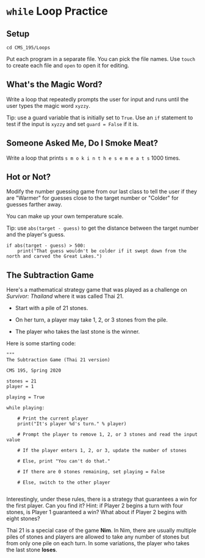 # `while` Loop Practice

## Setup

```
cd CMS_195/Loops
```

Put each program in a separate file. You can pick the file names. Use `touch` to create each file and `open` to open it for editing.

## What's the Magic Word?

Write a loop that repeatedly prompts the user for input and runs until the user types the magic word `xyzzy`.

Tip: use a guard variable that is initially set to `True`. Use an `if` statement to test if the input is `xyzzy` and set 
`guard = False` if it is.

## Someone Asked Me, Do I Smoke Meat?

Write a loop that prints `s m o k i n t h e s e m e a t s` 1000 times.

## Hot or Not?

Modify the number guessing game from our last class to tell the user if they are "Warmer" for guesses close to the target number or
"Colder" for guesses farther away.

You can make up your own temperature scale.

Tip: use `abs(target - guess)` to get the distance between the target number and the player's guess.

```
if abs(target - guess) > 500:
    print("That guess wouldn't be colder if it swept down from the north and carved the Great Lakes.")

```

## The Subtraction Game

Here's a mathematical strategy game that was played as a challenge on *Survivor: Thailand* where it was called Thai 21.

- Start with a pile of 21 stones.

- On her turn, a player may take 1, 2, or 3 stones from the pile.

- The player who takes the last stone is the winner.

Here is some starting code:

```
"""
The Subtraction Game (Thai 21 version)

CMS 195, Spring 2020

stones = 21
player = 1

playing = True

while playing:

    # Print the current player
    print("It's player %d's turn." % player)

    # Prompt the player to remove 1, 2, or 3 stones and read the input value
    
    # If the player enters 1, 2, or 3, update the number of stones
    
    # Else, print "You can't do that."
    
    # If there are 0 stones remaining, set playing = False
    
    # Else, switch to the other player
    
```

Interestingly, under these rules, there is a strategy that guarantees a win for the first player. Can you find it? Hint: if Player 2 begins a turn with four stones, is Player 1 guaranteed a win? What about if Player 2 begins with eight stones?

Thai 21 is a special case of the game **Nim**. In Nim, there are usually multiple piles of stones and players are allowed to
take any number of stones but from only one pile on each turn. In some variations, the player who takes the last stone **loses**.
